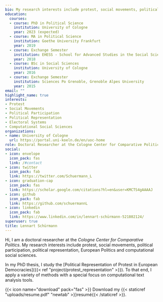 ```yaml
---
bio: My research interests include protest, social movements, political participation, political representation, electoral systems and computational social sciences.
education:
  courses:
  - course: PhD in Political Science
    institution: University of Cologne
    year: 2023 (expected)
  - course: MA in Political Science
    institution: Goethe University Frankfurt
    year: 2019
  - course: Exchange Semester
    institution: EHESS - School for Advanced Studies in the Social Sciences Paris
    year: 2018
  - course: BSc in Social Sciences
    institution: University of Cologne
    year: 2016
  - course: Exchange Semester
    institution: Sciences Po Grenoble, Grenoble Alpes University
    year: 2015
email: ""
highlight_name: true
interests:
- Protest
- Social Movements
- Political Participation 
- Political Representation
- Electoral Systems
- Computational Social Sciences
organizations:
- name: University of Cologne
  url: https://portal.uni-koeln.de/en/uoc-home
role: Doctoral Researcher at the Cologne Center for Comparative Politics
social:
- icon: envelope
  icon_pack: fas
  link: /#contact
- icon: twitter
  icon_pack: fab
  link: https://twitter.com/Schuermann_L
- icon: graduation-cap
  icon_pack: fas
  link: https://scholar.google.com/citations?hl=en&user=KMCTS4gAAAAJ
- icon: github
  icon_pack: fab
  link: https://github.com/schuermannL
- icon: linkedin
  icon_pack: fab
  link: https://www.linkedin.com/in/lennart-schürmann-521802124/
superuser: true
title: Lennart Schürmann
---
```


Hi, I am a doctoral researcher at the _Cologne Center for Comparative Politics_. My research interests include protest, social movements, political participation, political representation, European Politics and computational social sciences. 

In my PhD thesis, I study the [Political Representation of Protest in European Democracies]({{< ref "project/protest_representation" >}}). To that end, I apply a variety of methods with a special focus on computational text analysis tools.



{{< icon name="download" pack="fas" >}} Download my {{< staticref "uploads/resume.pdf" "newtab" >}}resumé{{< /staticref >}}.
